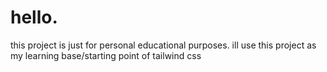 # hello.

this project is just for personal educational purposes.
ill use this project as my learning base/starting point of tailwind css
